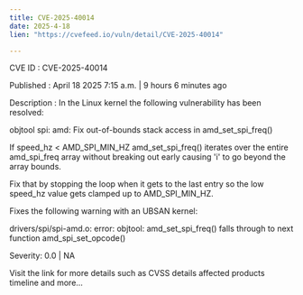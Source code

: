 ```yaml
---
title: CVE-2025-40014
date: 2025-4-18
lien: "https://cvefeed.io/vuln/detail/CVE-2025-40014"

---
```


CVE ID : CVE-2025-40014

Published :  April 18
2025
7:15 a.m. | 9 hours
6 minutes ago

Description : In the Linux kernel
the following vulnerability has been resolved:

objtool
spi: amd: Fix out-of-bounds stack access in amd_set_spi_freq()

If speed_hz < AMD_SPI_MIN_HZ
amd_set_spi_freq() iterates over the
entire amd_spi_freq array without breaking out early
causing 'i' to go
beyond the array bounds.

Fix that by stopping the loop when it gets to the last entry
so the low
speed_hz value gets clamped up to AMD_SPI_MIN_HZ.

Fixes the following warning with an UBSAN kernel:

  drivers/spi/spi-amd.o: error: objtool: amd_set_spi_freq() falls through to next function amd_spi_set_opcode()

Severity: 0.0 | NA

Visit the link for more details
such as CVSS details
affected products
timeline
and more...
